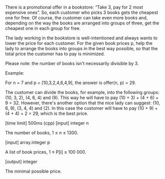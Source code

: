 There is a promotional offer in a bookstore: “Take 3, pay for 2 most expensive ones”. So, each customer who picks 3 books gets the cheapest one for free. Of course, the customer can take even more books and, depending on the way the books are arranged into groups of three, get the cheapest one in each group for free.

The lady working in the bookstore is well-intentioned and always wants to lower the price for each customer. For the given book prices p, help the lady to arrange the books into groups in the best way possible, so that the total price the customer has to pay is minimized.

Please note: the number of books isn't necessarily divisible by 3.

Example:

For n = 7 and p = [10,3,2,4,6,4,9], the answer is
offer(n, p) = 29.

The customer can divide the books, for example, into the following groups: (10, 3, 2), (4, 6, 4) and (9). This way he will have to pay (10 + 3) + (4 + 6) + 9 = 32.
However, there's another option that the nice lady can suggest: (10, 6, 9), (3, 4, 4) and (2). In this case the customer will have to pay (10 + 9) + (4 + 4) + 2 = 29, which is the best price.

[time limit] 500ms (cpp)
[input] integer n

The number of books, 1 ≤ n ≤ 1300.

[input] array.integer p

A list of book prices, 1 ≤ P[i] ≤ 100 000.

[output] integer

The minimal possible price.


